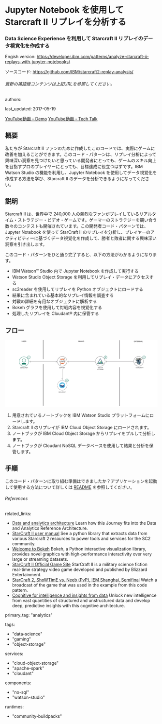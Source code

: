 # Jupyter Notebook を使用して Starcraft II リプレイを分析する
### Data Science Experience を利用して Starcraft II リプレイのデータ視覚化を作成する

Engish version: https://developer.ibm.com/patterns/analyze-starcraft-ii-replays-with-jupyter-notebooks/

ソースコード: https://github.com/IBM/starcraft2-replay-analysis/
###### 最新の英語版コンテンツは上記URLを参照してください。

authors: 

last_updated: 2017-05-19

[YouTube動画 - Demo](https://www.youtube.com/watch?v=iKToQpJZIL0) 
[YouTube動画 - Tech Talk](https://www.youtube.com/watch?v=mWtNgd3Lt0I) 

## 概要

私たちが Starcraft II ファンのために作成したこのコードでは、実際にゲームに改善を加えることができます。このコード・パターンは、リプレイ分析によって興味深い洞察を見つけたいと思っている開発者にとっても、ゲームのスキル向上を目指すプロのプレイヤーにとっても、目標達成に役立つはずです。IBM Watson Studio の機能を利用し、Jupyter Notebook を使用してデータ視覚化を作成する方法を学び、Starcraft II のデータを分析できるようになってください。

## 説明

Starcraft II は、世界中で 240,000 人の熱烈なファンがプレイしているリアルタイム・ストラテジー・ビデオ・ゲームです。ゲーマーのストラテジーを競い合う数々のコンテストも開催されています。この開発者コード・パターンでは、Jupyter Notebook を使って StarCraft II のリプレイを分析し、プレイヤーのアクティビティーに基づくデータ視覚化を作成して、勝者と敗者に関する興味深い洞察を引き出します。

このコード・パターンをひと通り完了すると、以下の方法がわかるようになります。

* IBM Watson&trade; Studio 内で Jupyter Notebook を作成して実行する
* Watson Studio Object Storage を利用してリプレイ・データにアクセスする
* sc2reader を使用してリプレイを Python オブジェクトにロードする
* 結果に含まれている基本的なリプレイ情報を調査する
* 対戦の詳細を有用なオブジェクトに解析する
* Bokeh グラフを使用して対戦内容を視覚化する
* 処理したリプレイを Cloudant&reg; 内に保管する


## フロー

![フロー](./images/Starcraft-Journey.png)

1. 用意されているノートブックを IBM Watson Studio プラットフォームにロードします。
2. Starcraft II のリプレイが IBM Cloud Object Storage にロードされます。
3. ノートブックが IBM Cloud Object Storage からリプレイをプルして分析します。
4. ノートブックが Cloudant NoSQL データベースを使用して結果と分析を保管します。

## 手順

このコード・パターンに取り組む準備はできましたか？アプリケーションを起動して使用する方法について詳しくは [README](https://github.com/IBM/starcraft2-replay-analysis/blob/master/README.md) を参照してください。

###### References
related_links:
  - [Data and analytics architecture](https://www.ibm.com/cloud/garage/architectures/dataAnalyticsArchitecture)
    Learn how this Journey fits into the Data and Analytics Reference Architecture.
  - [StarCraft II user manual](https://sc2reader.readthedocs.io/en/latest/)
    See a python library that extracts data from various Starcraft 2 resources to power tools and services for    the SC2 community.
  - [Welcome to Bokeh](http://bokeh.pydata.org/en/latest/)
    Bokeh, a Python interactive visualization library, provides novel graphics with high-performance interactivity over very large or streaming datasets.
  - [StarCraft II Official Game Site](http://us.battle.net/sc2/en/)
    StarCraft II is a military science fiction real-time strategy video game developed and published by Blizzard Entertainment.
  - [StarCraft 2, ShoWTimE vs. Neeb (PvP), IEM Shanghai, Semifinal](https://www.youtube.com/watch?v=yyeDK65Lt1A&feature=youtu.be&t=392)
    Watch a broadcast of the game that was used in the example from this code pattern.
  - [Cognitive for intelligence and insights from data](https://www.ibm.com/cloud/garage/architectures/cognitiveArchitecture)
    Unlock new intelligence from vast quantities of structured and unstructured data and develop deep, predictive insights with this cognitive architecture. 

primary_tag: "analytics"

tags:
  - "data-science"
  - "gaming"
  - "object-storage"

services:
  - "cloud-object-storage"
  - "apache-spark"
  - "cloudant"

components:
  - "no-sql"
  - "watson-studio"

runtimes:
  - "community-buildpacks"
